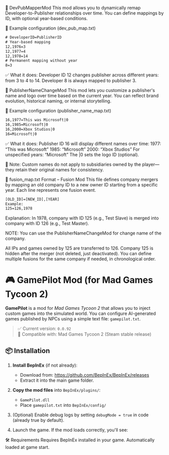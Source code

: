 🔁 DevPubMapperMod
This mod allows you to dynamically remap Developer-to-Publisher relationships over time. You can define mappings by ID, with optional year-based conditions.

📘 Example configuration (dev_pub_map.txt)
```txt
# DeveloperID=PublisherID
# Year-based mapping
12,1976=3
12,1977=4
12,1978=14
# Permanent mapping without year
8=3
```

✅ What it does:
Developer ID 12 changes publisher across different years: from 3 to 4 to 14.
Developer 8 is always mapped to publisher 3.

🎨 PublisherNameChangeMod
This mod lets you customize a publisher's name and logo over time based on the current year. You can reflect brand evolution, historical naming, or internal storytelling.

📘 Example configuration (publisher_name_map.txt)
```txt
16,1977=This was Microsoft|0
16,1985=Microsoft|0
16,2000=Xbox Studios|0
16=Microsoft|0
```

✅ What it does:
Publisher ID 16 will display different names over time:
1977: “This was Microsoft”
1985: “Microsoft”
2000: “Xbox Studios”
For unspecified years: “Microsoft”
The |0 sets the logo ID (optional).

🚫 Note: Custom names do not apply to subsidiaries owned by the player—they retain their original names for consistency.

📄 fusion_map.txt Format – Fusion Mod
This file defines company mergers by mapping an old company ID to a new owner ID starting from a specific year. Each line represents one fusion event.

```txt
[OLD_ID]=[NEW_ID],[YEAR]
Example:
125=126,1978
```

Explanation:
In 1978, company with ID 125 (e.g., Test Slave) is merged into company with ID 126 (e.g., Test Master).

NOTE: You can use the PublisherNameChangeMod for change name of the company.

All IPs and games owned by 125 are transferred to 126.
Company 125 is hidden after the merger (not deleted, just deactivated).
You can define multiple fusions for the same company if needed, in chronological order.


# 🎮 GamePilot Mod (for Mad Games Tycoon 2)

**GamePilot** is a mod for *Mad Games Tycoon 2* that allows you to inject custom games into the simulated world. You can configure AI-generated games published by NPCs using a simple text file: `gamepilot.txt`.

> ✅ Current version: `0.0.92`  
> 🎯 Compatible with: Mad Games Tycoon 2 (Steam stable release)

## 📦 Installation

1. **Install BepInEx** (if not already):
   - Download from: https://github.com/BepInEx/BepInEx/releases
   - Extract it into the main game folder.

2. **Copy the mod files** into `BepInEx/plugins/`:
   - `GamePilot.dll`
   - Place `gamepilot.txt` into `BepInEx/config/`

3. (Optional) Enable debug logs by setting `debugMode = true` in code (already true by default).

4. Launch the game. If the mod loads correctly, you'll see:

🛠️ Requirements
Requires BepInEx installed in your game.
Automatically loaded at game start.


